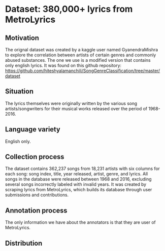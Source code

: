 # Dataset: 380,000+ lyrics from MetroLyrics
## Motivation
The orignal dataset was created by a kaggle user named GyanendraMishra to explore the correlation between artists of certain genres and commonly abused substances. The one we use is a modified version that contains only english lyrics. It was found on this github repository: https://github.com/hiteshyalamanchili/SongGenreClassification/tree/master/dataset

## Situation
The lyrics themselves were originally written by the various song artists/songwriters for their musical works released over the period of 1968-2016.

## Language variety
English only.

## Collection process
The dataset contains 362,237 songs from 18,231 artists with six columns for each song: song index, title, year released, artist, genre, and lyrics. All songs in the database were released between 1968 and 2016, excluding several songs incorrectly labeled with invalid years. It was created by scraping lyrics from MetroLyrics, which builds its database through user submissions and contributions.

## Annotation process
The only information we have about the annotators is that they are user of MetroLyrics.

## Distribution
